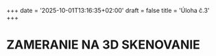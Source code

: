 +++
date = '2025-10-01T13:16:35+02:00'
draft = false
title = 'Úloha č.3'
+++
# ZAMERANIE NA 3D SKENOVANIE
<!--more-->